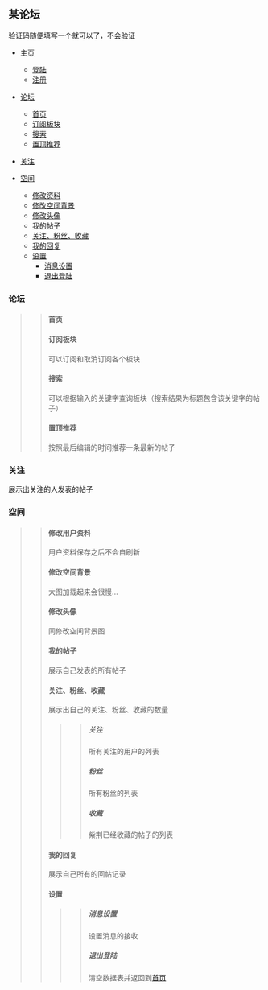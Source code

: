 ## 某论坛

验证码随便填写一个就可以了，不会验证

* [主页](#select)
  * [登陆](#login)
  * [注册](#register)

* [论坛](#forum)
  * [首页](#main)
  * [订阅板块](#subscribe_plate)
  * [搜索](#search_main)
  * [置顶推荐](#recommend_main)
* [关注](#subscribe_post)
* [空间](#zone)
  * [修改资料](#change_user_information)
  * [修改空间背景](#change_background)
  * [修改头像](#change_head)
  * [我的帖子](#my_post)
  * [关注、粉丝、收藏](#count)
  * [我的回复](#my_response)
  * [设置](#setting)
    * [消息设置](#message_setting)
    * [退出登陆](#logout)

<h3 id="forum">论坛</h3>

> > <h4 id="main">首页</h4>
> >
> > 
> >
> > <h4 id="subscribe_plate">订阅板块</h4>
> >
> > 可以订阅和取消订阅各个板块
> >
> > <h4 id="search_main">搜索</h4>
> >
> > 可以根据输入的关键字查询板块（搜索结果为标题包含该关键字的帖子）
> >
> > <h4 id="recommend_main">置顶推荐</h4>
> >
> > 按照最后编辑的时间推荐一条最新的帖子

<h3 id="subscribe_post">关注</h3>

展示出关注的人发表的帖子

<h3 id="zone">空间</h3>

> > <h4 id="change_user_information">修改用户资料</h4>
> >
> > 用户资料保存之后不会自刷新
> >
> > <h4 id="change_background">修改空间背景</h4>
> >
> > 大图加载起来会很慢...
> >
> > <h4 id="change_head">修改头像</h4>
> >
> > 同修改空间背景图
> >
> > <h4 id="my_post">我的帖子</h4>
> >
> > 展示自己发表的所有帖子
> >
> > <h4 id="count">关注、粉丝、收藏</h4>
> >
> > 展示出自己的关注、粉丝、收藏的数量
> >
> > > > ##### 关注
> > > >
> > > > 所有关注的用户的列表
> > > >
> > > > ##### 粉丝
> > > >
> > > > 所有粉丝的列表
> > > >
> > > > ##### 收藏
> > > >
> > > > 紫荆已经收藏的帖子的列表
> >
> > <h4 id="my_response">我的回复</h4>
> >
> > 展示自己所有的回帖记录
> >
> > <h4 id="setting">设置</h4>
> >
> > > > <h5 id="message_setting">消息设置</h5>
> > > >
> > > > 设置消息的接收
> > > >
> > > > <h5 id="logout">退出登陆</h5>
> > > >
> > > > 清空数据表并返回到[首页](#main)
